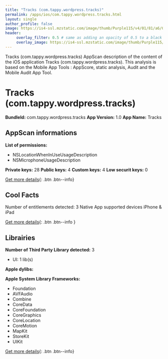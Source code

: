 ```yaml
---
title: "Tracks (com.tappy.wordpress.tracks)"
permalink: /apps/ios/com.tappy.wordpress.tracks.html
layout: single
author_profile: false
image: https://is4-ssl.mzstatic.com/image/thumb/Purple115/v4/01/81/a6/0181a69d-9ecb-4f0a-8ced-9bb4ba46a41e/AppIcon-1x_U007emarketing-0-7-0-85-220.png/512x512bb.jpg
header: 
     overlay_filter: 0.5 # same as adding an opacity of 0.5 to a black background
     overlay_image: https://is4-ssl.mzstatic.com/image/thumb/Purple115/v4/01/81/a6/0181a69d-9ecb-4f0a-8ced-9bb4ba46a41e/AppIcon-1x_U007emarketing-0-7-0-85-220.png/512x512bb.jpg
---
```

Tracks (com.tappy.wordpress.tracks) AppScan description of the content of the iOS application Tracks (com.tappy.wordpress.tracks). This analysis is based on the Mobile App Tools : AppScore, static analysis, Audit and the Mobile Audit App Tool.

# Tracks (com.tappy.wordpress.tracks)

**BundleId:** com.tappy.wordpress.tracks
**App Version:** 1.0
**App Name:** Tracks


## AppScan informations 

**List of permissions:** 
- NSLocationWhenInUseUsageDescription
- NSMicrophoneUsageDescription
  
  
**Private keys:** 28
**Public keys:** 4
**Custom keys:** 4
**Low securit keys:** 0
  
[Get more details](/pricing.html){: .btn .btn--info}

## Cool Facts

Number of entitlements detected: 3
Native App
supported devices iPhone & iPad
  
[Get more details](/pricing.html){: .btn .btn--info }

## Librairies 
**Number of Third Party Library detected:** 3
- UI: 1 lib(s)


**Apple dylibs:**


**Apple System Library Frameworks:**
- Foundation
- AVFAudio
- Combine
- CoreData
- CoreFoundation
- CoreGraphics
- CoreLocation
- CoreMotion
- MapKit
- StoreKit
- UIKit


  
[Get more details](/pricing.html){: .btn .btn--info}

